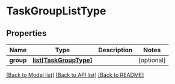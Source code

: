 # TaskGroupListType

## Properties
Name | Type | Description | Notes
------------ | ------------- | ------------- | -------------
**group** | [**list[TaskGroupType]**](TaskGroupType.md) |  | [optional] 

[[Back to Model list]](../README.md#documentation-for-models) [[Back to API list]](../README.md#documentation-for-api-endpoints) [[Back to README]](../README.md)


